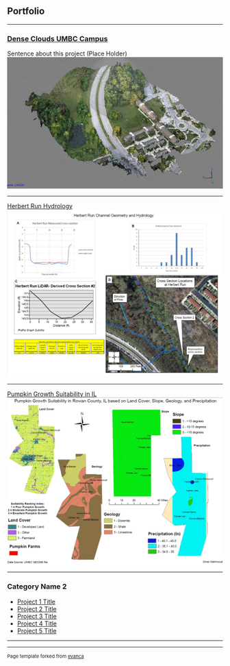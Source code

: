## Portfolio

---


### [Dense Clouds UMBC Campus](omar-mahmoud21.github.io/dense_clouds)
Sentence about this project (Place Holder)
<img src="images/Dense Cloud.jpg?raw=true"/>

---
[Herbert Run Hydrology](/images/index)
<img src="images/herbert run.jpg?raw=true"/>

---
[Pumpkin Growth Suitability in IL](http://example.com/)
<img src="images/growth in IL.jpg?raw=true"/>

---

### Category Name 2

- [Project 1 Title](http://example.com/)
- [Project 2 Title](http://example.com/)
- [Project 3 Title](http://example.com/)
- [Project 4 Title](http://example.com/)
- [Project 5 Title](http://example.com/)

---




---
<p style="font-size:11px">Page template forked from <a href="https://github.com/evanca/quick-portfolio">evanca</a></p>
<!-- Remove above link if you don't want to attibute -->
